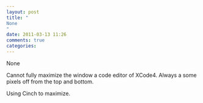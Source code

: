 ```yaml
---
layout: post
title: "
None
"
date: 2011-03-13 11:26
comments: true
categories: 
---
```


None


Cannot fully maximize the window a code editor of XCode4. Always a some pixels off from the top and bottom.


Using Cinch to maximize.

